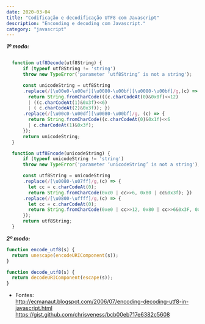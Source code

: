 ```yaml
---
date: 2020-03-04
title: "Codificação e decodificação UTF8 com Javascript"
description: "Enconding e decoding com Javascript."
category: "javascript"
---
```


***1º modo:***


```javascript

  function utf8Decode(utf8String) {
      if (typeof utf8String != 'string') 
      throw new TypeError('parameter ‘utf8String’ is not a string');

      const unicodeString = utf8String
      .replace(/[\u00e0-\u00ef][\u0080-\u00bf][\u0080-\u00bf]/g,(c) => {
        return String.fromCharCode(((c.charCodeAt(0)&0x0f)<<12) 
        | ((c.charCodeAt(1)&0x3f)<<6) 
        | ( c.charCodeAt(2)&0x3f)); })
      .replace(/[\u00c0-\u00df][\u0080-\u00bf]/g, (c) => {
        return String.fromCharCode((c.charCodeAt(0)&0x1f)<<6 
        | c.charCodeAt(1)&0x3f); 
      });
      return unicodeString;
  }

  function utf8Encode(unicodeString) {
      if (typeof unicodeString != 'string') 
      throw new TypeError('parameter ‘unicodeString’ is not a string');

      const utf8String = unicodeString
      .replace(/[\u0080-\u07ff]/g,(c) => {
        let cc = c.charCodeAt(0);
        return String.fromCharCode(0xc0 | cc>>6, 0x80 | cc&0x3f); })
      .replace(/[\u0800-\uffff]/g,(c) => {
        let cc = c.charCodeAt(0);
        return String.fromCharCode(0xe0 | cc>>12, 0x80 | cc>>6&0x3F, 0x80 | cc&0x3f); 
      });
      return utf8String;
  }
```


***2º modo:***


```javascript
function encode_utf8(s) {
  return unescape(encodeURIComponent(s));
}

function decode_utf8(s) {
  return decodeURIComponent(escape(s));
}
```

- Fontes:<br>
http://ecmanaut.blogspot.com/2006/07/encoding-decoding-utf8-in-javascript.html<br>
https://gist.github.com/chrisveness/bcb00eb717e6382c5608<br>

